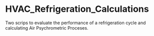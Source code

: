 # HVAC_Refrigeration_Calculations
Two scrips to evaluate the performance of a refrigeration cycle and calculating Air Psychrometric Proceses.
